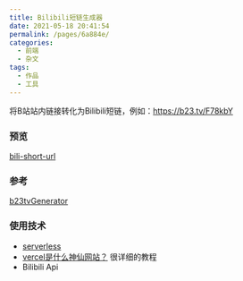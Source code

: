 ```yaml
---
title: Bilibili短链生成器
date: 2021-05-18 20:41:54
permalink: /pages/6a884e/
categories:
  - 前端
  - 杂文
tags:
  - 作品
  - 工具
---
```


将B站站内链接转化为Bilibili短链，例如：https://b23.tv/F78kbY

<!-- more -->

### 预览
[bili-short-url](https://xlzy520.cn/bili-short-url/)

### 参考
[b23tvGenerator](https://github.com/LXG-Shadow/b23tvGenerator)

### 使用技术
- [serverless](https://cloud.tencent.com/document/product/1154/42990)
- [vercel是什么神仙网站？](https://zhuanlan.zhihu.com/p/347990778) 很详细的教程
- Bilibili Api
